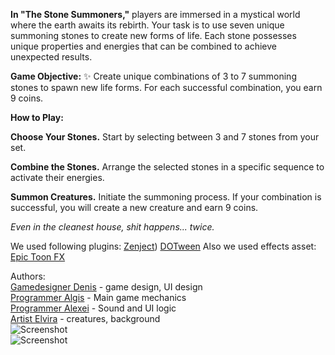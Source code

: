 **In "The Stone Summoners,"** players are immersed in a mystical world where the earth awaits its rebirth. Your task is to use seven unique summoning stones to create new forms of life. Each stone possesses unique properties and energies that can be combined to achieve unexpected results.

**Game Objective:** :sparkles: Create unique combinations of 3 to 7 summoning stones to spawn new life forms. For each successful combination, you earn 9 coins.

**How to Play:**

**Choose Your Stones.** Start by selecting between 3 and 7 stones from your set.

**Combine the Stones.** Arrange the selected stones in a specific sequence to activate their energies.

**Summon Creatures.** Initiate the summoning process. If your combination is successful, you will create a new creature and earn 9 coins.

_Even in the cleanest house, shit happens... twice._

We used following plugins:
[Zenject](https://github.com/modesttree/Zenject))
[DOTween](https://assetstore.unity.com/packages/tools/animation/dotween-hotween-v2-27676)
Also we used effects asset:
[Epic Toon FX](https://assetstore.unity.com/packages/vfx/particles/epic-toon-fx-57772)

Authors:  
[Gamedesigner Denis](https://github.com/Dapole/Spectrum-Cipher) - game design, UI design  
[Programmer Algis](https://github.com/Ekcof/) - Main game mechanics  
[Programmer Alexei](https://github.com/TheNitroZyniak) - Sound and UI logic  
[Artist Elvira](https://ldjam.com/users/eravil) - creatures, background  
![Screenshot]([путь/к/изображению.jpg](https://github.com/Ekcof/SummonLudumJam/blob/main/scr1.png))  
![Screenshot]([путь/к/изображению.jpg](https://github.com/Ekcof/SummonLudumJam/blob/main/scr2.png))
